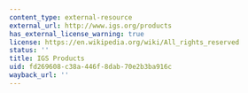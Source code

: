 ```yaml
---
content_type: external-resource
external_url: http://www.igs.org/products
has_external_license_warning: true
license: https://en.wikipedia.org/wiki/All_rights_reserved
status: ''
title: IGS Products
uid: fd269608-c38a-446f-8dab-70e2b3ba916c
wayback_url: ''
---
```

